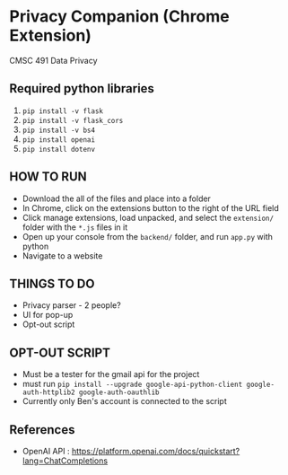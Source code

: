 # Privacy Companion (Chrome Extension)
CMSC 491 Data Privacy

## Required python libraries
1. `pip install -v flask`
2. `pip install -v flask_cors`
3. `pip install -v bs4`
4. `pip install openai`
5. `pip install dotenv`

## HOW TO RUN
 - Download the all of the files and place into a folder
 - In Chrome, click on the extensions button to the right of the URL field
 - Click manage extensions, load unpacked, and select the `extension/` folder with the `*.js` files in it
 - Open up your console from the `backend/` folder, and run `app.py` with python
 - Navigate to a website

## THINGS TO DO
 - Privacy parser - 2 people?
 - UI for pop-up
 - Opt-out script

## OPT-OUT SCRIPT
- Must be a tester for the gmail api for the project
- must run `pip install --upgrade google-api-python-client google-auth-httplib2 google-auth-oauthlib`
- Currently only Ben's account is connected to the script

## References
- OpenAI API : https://platform.openai.com/docs/quickstart?lang=ChatCompletions 